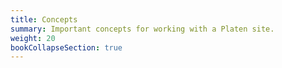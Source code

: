 ```yaml
---
title: Concepts
summary: Important concepts for working with a Platen site.
weight: 20
bookCollapseSection: true
---
```


